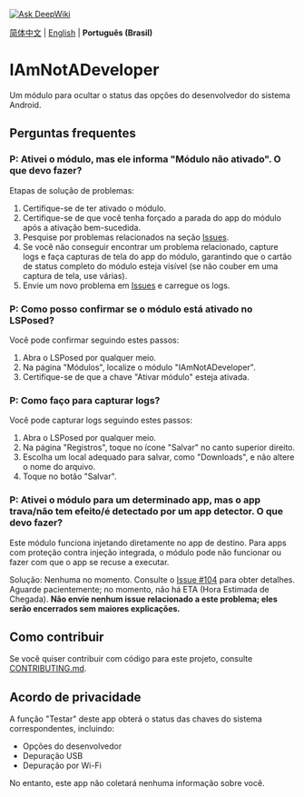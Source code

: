[![Ask DeepWiki](https://deepwiki.com/badge.svg)](https://deepwiki.com/xfqwdsj/IAmNotADeveloper)

[简体中文](README.md) | [English](README_en.md) | **Português (Brasil)**

# IAmNotADeveloper

Um módulo para ocultar o status das opções do desenvolvedor do sistema Android.

## Perguntas frequentes

### P: Ativei o módulo, mas ele informa "Módulo não ativado". O que devo fazer?

Etapas de solução de problemas:

1. Certifique-se de ter ativado o módulo.
2. Certifique-se de que você tenha forçado a parada do app do módulo após a ativação bem-sucedida.
3. Pesquise por problemas relacionados na seção [Issues](https://github.com/xfqwdsj/IAmNotADeveloper/issues).
4. Se você não conseguir encontrar um problema relacionado, capture logs e faça capturas de tela do app do módulo, garantindo que o cartão de status completo do módulo esteja visível (se não couber em uma captura de tela, use várias).
5. Envie um novo problema em [Issues](https://github.com/xfqwdsj/IAmNotADeveloper/issues) e carregue os logs.

### P: Como posso confirmar se o módulo está ativado no LSPosed?

Você pode confirmar seguindo estes passos:

1. Abra o LSPosed por qualquer meio.
2. Na página "Módulos", localize o módulo "IAmNotADeveloper".
3. Certifique-se de que a chave "Ativar módulo" esteja ativada.

### P: Como faço para capturar logs?

Você pode capturar logs seguindo estes passos:

1. Abra o LSPosed por qualquer meio.
2. Na página "Registros", toque no ícone "Salvar" no canto superior direito.
3. Escolha um local adequado para salvar, como "Downloads", e não altere o nome do arquivo.
4. Toque no botão "Salvar".

### P: Ativei o módulo para um determinado app, mas o app trava/não tem efeito/é detectado por um app detector. O que devo fazer?

Este módulo funciona injetando diretamente no app de destino. Para apps com proteção contra injeção integrada, o módulo pode não funcionar ou fazer com que o app se recuse a executar.

Solução: Nenhuma no momento. Consulte o [Issue #104](https://github.com/xfqwdsj/IAmNotADeveloper/issues/104) para obter detalhes. Aguarde pacientemente; no momento, não há ETA (Hora Estimada de Chegada). **Não envie nenhum issue relacionado a este problema; eles serão encerrados sem maiores explicações.**

## Como contribuir

Se você quiser contribuir com código para este projeto, consulte [CONTRIBUTING.md](CONTRIBUTING_pt-BR.md).

## Acordo de privacidade

A função "Testar" deste app obterá o status das chaves do sistema correspondentes, incluindo:

- Opções do desenvolvedor
- Depuração USB
- Depuração por Wi-Fi

No entanto, este app não coletará nenhuma informação sobre você.
